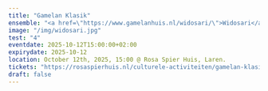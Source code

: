 ```yaml
---
title: "Gamelan Klasik"
ensemble: "<a href=\"https://www.gamelanhuis.nl/widosari/\">Widosari</a>"
image: "/img/widosari.jpg"
test: "4"
eventdate: 2025-10-12T15:00:00+02:00
expirydate: 2025-10-12
location: October 12th, 2025, 15:00 @ Rosa Spier Huis, Laren.
tickets: "https://rosaspierhuis.nl/culturele-activiteiten/gamelan-klasik/"
draft: false
---
```

